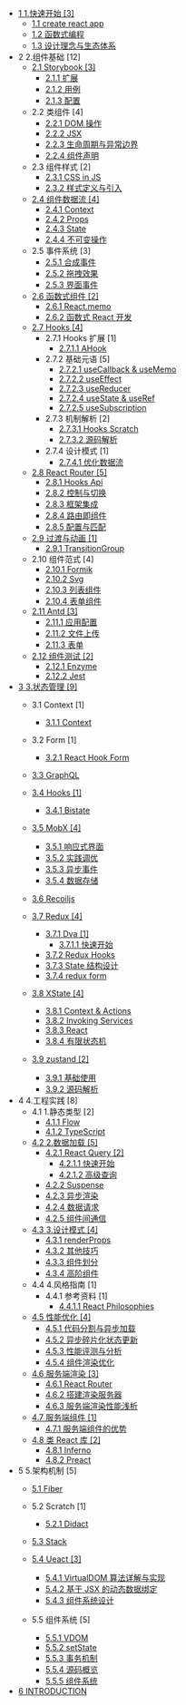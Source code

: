   - [1 1.快速开始 [3]](/1.快速开始/README.md)
    - [1.1 create react app](/1.快速开始/create-react-app.md)
    - [1.2 函数式编程](/1.快速开始/函数式编程.md)
    - [1.3 设计理念与生态体系](/1.快速开始/设计理念与生态体系.md)
  - 2 2.组件基础 [12]
    - [2.1 Storybook [3]](/2.组件基础/Storybook/README.md)
      - [2.1.1 扩展](/2.组件基础/Storybook/扩展.md)
      - [2.1.2 用例](/2.组件基础/Storybook/用例.md)
      - [2.1.3 配置](/2.组件基础/Storybook/配置.md)
    - 2.2 类组件 [4]
      - [2.2.1 DOM 操作](/2.组件基础/类组件/DOM%20操作.md)
      - [2.2.2 JSX](/2.组件基础/类组件/JSX.md)
      - [2.2.3 生命周期与异常边界](/2.组件基础/类组件/生命周期与异常边界.md)
      - [2.2.4 组件声明](/2.组件基础/类组件/组件声明.md)
    - 2.3 组件样式 [2]
      - [2.3.1 CSS in JS](/2.组件基础/组件样式/CSS-in-JS.md)
      - [2.3.2 样式定义与引入](/2.组件基础/组件样式/样式定义与引入.md)
    - [2.4 组件数据流 [4]](/2.组件基础/组件数据流/README.md)
      - [2.4.1 Context](/2.组件基础/组件数据流/Context.md)
      - [2.4.2 Props](/2.组件基础/组件数据流/Props.md)
      - [2.4.3 State](/2.组件基础/组件数据流/State.md)
      - [2.4.4 不可变操作](/2.组件基础/组件数据流/不可变操作.md)
    - 2.5 事件系统 [3]
      - [2.5.1 合成事件](/2.组件基础/事件系统/合成事件.md)
      - [2.5.2 拖拽效果](/2.组件基础/事件系统/拖拽效果.md)
      - [2.5.3 界面事件](/2.组件基础/事件系统/界面事件.md)
    - [2.6 函数式组件 [2]](/2.组件基础/函数式组件/README.md)
      - [2.6.1 React.memo](/2.组件基础/函数式组件/React.memo.md)
      - [2.6.2 函数式 React 开发](/2.组件基础/函数式组件/函数式%20React%20开发.md)
    - [2.7 Hooks [4]](/2.组件基础/Hooks/README.md)
      - 2.7.1 Hooks 扩展 [1]
        - [2.7.1.1 AHook](/2.组件基础/Hooks/Hooks%20扩展/AHook.md)
      - 2.7.2 基础元语 [5]
        - [2.7.2.1 useCallback & useMemo](/2.组件基础/Hooks/基础元语/useCallback%20&%20useMemo.md)
        - [2.7.2.2 useEffect](/2.组件基础/Hooks/基础元语/useEffect.md)
        - [2.7.2.3 useReducer](/2.组件基础/Hooks/基础元语/useReducer.md)
        - [2.7.2.4 useState & useRef](/2.组件基础/Hooks/基础元语/useState%20&%20useRef.md)
        - [2.7.2.5 useSubscription](/2.组件基础/Hooks/基础元语/useSubscription.md)
      - 2.7.3 机制解析 [2]
        - [2.7.3.1 Hooks Scratch](/2.组件基础/Hooks/机制解析/Hooks%20Scratch.md)
        - [2.7.3.2 源码解析](/2.组件基础/Hooks/机制解析/源码解析.md)
      - 2.7.4 设计模式 [1]
        - [2.7.4.1 优化数据流](/2.组件基础/Hooks/设计模式/优化数据流.md)
    - [2.8 React Router [5]](/2.组件基础/React%20Router/README.md)
      - [2.8.1 Hooks Api](/2.组件基础/React%20Router/Hooks%20Api.md)
      - [2.8.2 控制与切换](/2.组件基础/React%20Router/控制与切换.md)
      - [2.8.3 框架集成](/2.组件基础/React%20Router/框架集成.md)
      - [2.8.4 路由即组件](/2.组件基础/React%20Router/路由即组件.md)
      - [2.8.5 配置与匹配](/2.组件基础/React%20Router/配置与匹配.md)
    - [2.9 过渡与动画 [1]](/2.组件基础/过渡与动画/README.md)
      - [2.9.1 TransitionGroup](/2.组件基础/过渡与动画/TransitionGroup.md)
    - 2.10 组件范式 [4]
      - [2.10.1 Formik](/2.组件基础/组件范式/Formik.md)
      - [2.10.2 Svg](/2.组件基础/组件范式/Svg.md)
      - [2.10.3 列表组件](/2.组件基础/组件范式/列表组件.md)
      - [2.10.4 表单组件](/2.组件基础/组件范式/表单组件.md)
    - [2.11 Antd [3]](/2.组件基础/Antd/README.md)
      - [2.11.1 应用配置](/2.组件基础/Antd/应用配置.md)
      - [2.11.2 文件上传](/2.组件基础/Antd/文件上传.md)
      - [2.11.3 表单](/2.组件基础/Antd/表单.md)
    - [2.12 组件测试 [2]](/2.组件基础/组件测试/README.md)
      - [2.12.1 Enzyme](/2.组件基础/组件测试/Enzyme.md)
      - [2.12.2 Jest](/2.组件基础/组件测试/Jest.md)
  - [3 3.状态管理 [9]](/3.状态管理/README.md)
    - 3.1 Context [1]
      - [3.1.1 Context](/3.状态管理/Context/Context.md)
    - 3.2 Form [1]
      - [3.2.1 React Hook Form](/3.状态管理/Form/React%20Hook%20Form.md)
    - [3.3 GraphQL](/3.状态管理/GraphQL/README.md)
      
    - [3.4 Hooks [1]](/3.状态管理/Hooks/README.md)
      - [3.4.1 Bistate](/3.状态管理/Hooks/Bistate.md)
    - [3.5 MobX [4]](/3.状态管理/MobX/README.md)
      - [3.5.1 响应式界面](/3.状态管理/MobX/响应式界面.md)
      - [3.5.2 实践调优](/3.状态管理/MobX/实践调优.md)
      - [3.5.3 异步事件](/3.状态管理/MobX/异步事件.md)
      - [3.5.4 数据存储](/3.状态管理/MobX/数据存储.md)
    - [3.6 Recoiljs](/3.状态管理/Recoiljs/README.md)
      
    - [3.7 Redux [4]](/3.状态管理/Redux/README.md)
      - [3.7.1 Dva [1]](/3.状态管理/Redux/Dva/README.md)
        - [3.7.1.1 快速开始](/3.状态管理/Redux/Dva/快速开始.md)
      - [3.7.2 Redux Hooks](/3.状态管理/Redux/Redux%20Hooks.md)
      - [3.7.3 State 结构设计](/3.状态管理/Redux/State%20结构设计.md)
      - [3.7.4 redux form](/3.状态管理/Redux/redux-form.md)
    - [3.8 XState [4]](/3.状态管理/XState/README.md)
      - [3.8.1 Context & Actions](/3.状态管理/XState/Context%20&%20Actions.md)
      - [3.8.2 Invoking Services](/3.状态管理/XState/Invoking%20Services.md)
      - [3.8.3 React](/3.状态管理/XState/React.md)
      - [3.8.4 有限状态机](/3.状态管理/XState/有限状态机.md)
    - [3.9 zustand [2]](/3.状态管理/zustand/README.md)
      - [3.9.1 基础使用](/3.状态管理/zustand/基础使用.md)
      - [3.9.2 源码解析](/3.状态管理/zustand/源码解析.md)
  - 4 4.工程实践 [8]
    - 4.1 1.静态类型 [2]
      - [4.1.1 Flow](/4.工程实践/1.静态类型/Flow.md)
      - [4.1.2 TypeScript](/4.工程实践/1.静态类型/TypeScript.md)
    - [4.2 2.数据加载 [5]](/4.工程实践/2.数据加载/README.md)
      - [4.2.1 React Query [2]](/4.工程实践/2.数据加载/React%20Query/README.md)
        - [4.2.1.1 快速开始](/4.工程实践/2.数据加载/React%20Query/快速开始.md)
        - [4.2.1.2 高级查询](/4.工程实践/2.数据加载/React%20Query/高级查询.md)
      - [4.2.2 Suspense](/4.工程实践/2.数据加载/Suspense.md)
      - [4.2.3 异步渲染](/4.工程实践/2.数据加载/异步渲染.md)
      - [4.2.4 数据请求](/4.工程实践/2.数据加载/数据请求.md)
      - [4.2.5 组件间通信](/4.工程实践/2.数据加载/组件间通信.md)
    - [4.3 3.设计模式 [4]](/4.工程实践/3.设计模式/README.md)
      - [4.3.1 renderProps](/4.工程实践/3.设计模式/renderProps.md)
      - [4.3.2 其他技巧](/4.工程实践/3.设计模式/其他技巧.md)
      - [4.3.3 组件划分](/4.工程实践/3.设计模式/组件划分.md)
      - [4.3.4 高阶组件](/4.工程实践/3.设计模式/高阶组件.md)
    - 4.4 4.风格指南 [1]
      - 4.4.1 参考资料 [1]
        - [4.4.1.1 React Philosophies](/4.工程实践/4.风格指南/.more/2021-React%20Philosophies.md)
    - [4.5 性能优化 [4]](/4.工程实践/性能优化/README.md)
      - [4.5.1 代码分割与异步加载](/4.工程实践/性能优化/代码分割与异步加载.md)
      - [4.5.2 异步碎片化状态更新](/4.工程实践/性能优化/异步碎片化状态更新.md)
      - [4.5.3 性能评测与分析](/4.工程实践/性能优化/性能评测与分析.md)
      - [4.5.4 组件渲染优化](/4.工程实践/性能优化/组件渲染优化.md)
    - [4.6 服务端渲染 [3]](/4.工程实践/服务端渲染/README.md)
      - [4.6.1 React Router](/4.工程实践/服务端渲染/React%20Router.md)
      - [4.6.2 搭建渲染服务器](/4.工程实践/服务端渲染/搭建渲染服务器.md)
      - [4.6.3 服务端渲染性能浅析](/4.工程实践/服务端渲染/服务端渲染性能浅析.md)
    - [4.7 服务端组件 [1]](/4.工程实践/服务端组件/README.md)
      - [4.7.1 服务端组件的优势](/4.工程实践/服务端组件/服务端组件的优势.md)
    - [4.8 类 React 库 [2]](/4.工程实践/类%20React%20库/README.md)
      - [4.8.1 Inferno](/4.工程实践/类%20React%20库/Inferno.md)
      - [4.8.2 Preact](/4.工程实践/类%20React%20库/Preact.md)
  - 5 5.架构机制 [5]
    - [5.1 Fiber](/5.架构机制/Fiber/README.md)
      
    - 5.2 Scratch [1]
      - [5.2.1 Didact](/5.架构机制/Scratch/Didact.md)
    - [5.3 Stack](/5.架构机制/Stack/README.md)
      
    - [5.4 Ueact [3]](/5.架构机制/Ueact/README.md)
      - [5.4.1 VirtualDOM 算法详解与实现](/5.架构机制/Ueact/VirtualDOM%20算法详解与实现.md)
      - [5.4.2 基于 JSX 的动态数据绑定](/5.架构机制/Ueact/基于%20JSX%20的动态数据绑定.md)
      - [5.4.3 组件系统设计](/5.架构机制/Ueact/组件系统设计.md)
    - 5.5 组件系统 [5]
      - [5.5.1 VDOM](/5.架构机制/组件系统/VDOM.md)
      - [5.5.2 setState](/5.架构机制/组件系统/setState.md)
      - [5.5.3 事务机制](/5.架构机制/组件系统/事务机制.md)
      - [5.5.4 源码概览](/5.架构机制/组件系统/源码概览.md)
      - [5.5.5 组件系统](/5.架构机制/组件系统/组件系统.md)
  - [6 INTRODUCTION](/INTRODUCTION.md)